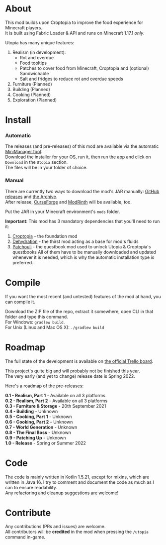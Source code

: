 # About

This mod builds upon Croptopia to improve the food experience for Minecraft players.  
It is built using Fabric Loader & API and runs on Minecraft 1.17.1 _only_.

Utopia has many unique features:
1. Realism (in development):
    - Rot and overdue
    - Food tooltips
    - Patches to cover food from Minecraft, Croptopia and (optional) Sandwichable
    - Salt and fridges to reduce rot and overdue speeds
2. Furniture (Planned)
3. Building (Planned)
4. Cooking (Planned)
5. Exploration (Planned)

# Install

### Automatic

The releases (and pre-releases) of this mod are available via the automatic [MiniManager tool](https://github.com/RedGrapefruit09/MiniManager).\
Download the installer for your OS, run it, then run the app and click on `Download` in the `Utopia` section.\
The files will be in your folder of choice.

### Manual

There are currently two ways to download the mod's JAR manually: [GitHub releases](https://github.com/RedGrapefruit09/Utopia/releases) and [the Archive](https://github.com/RedGrapefruit09/Archive).\
After release, [CurseForge](https://curseforge.com) and [ModRinth](https://modrinth.com) will be available, too.

Put the JAR in your Minecraft environment's `mods` folder.

**Important**: This mod has 3 mandatory dependencies that you'll need to run it:
1. [Croptopia](https://github.com/ExcessiveAmountsOfZombies/Croptopia) - the foundation mod
2. [Dehydration](https://github.com/Globox1997/Dehydration) - the thirst mod acting as a base for mod's fluids
3. [Patchouli](https://github.com/https://github.com/VazkiiMods/Patchouli) - the questbook mod used to unlock Utopia & Croptopia's questbooks
All of them have to be manually downloaded and updated whenever it is needed, which is why the automatic installation type is preferred.

# Compile

If you want the most recent (and untested) features of the mod at hand, you can compile it.

Download the ZIP file of the repo, extract it somewhere, open CLI in that folder and type this command.\
For Windows: `gradlew build`.\
For Unix (Linux and Mac OS X): `./gradlew build`

# Roadmap

The full state of the development is available on [the official Trello board](https://trello.com/b/jwybJXPQ/utopia).

This project's quite big and will probably not be finished this year.\
The very early (and yet to change) release date is Spring 2022.

Here's a roadmap of the pre-releases:

**0.1 - Realism, Part 1** - Available on all 3 platforms\
**0.2 - Realism, Part 2** - Available on all 3 platforms\
**0.3 - Furniture & Storage** - 20th September 2021\
**0.4 - Building** - Unknown\
**0.5 - Cooking, Part 1** - Unknown\
**0.6 - Cooking, Part 2** - Unknown\
**0.7 - World Generation** - Unknown\
**0.8 - The Final Boss** - Unknown\
**0.9 - Patching Up** - Unknown\
**1.0 - Release** - Spring or Summer 2022

# Code

The code is mainly written in Kotlin 1.5.21, except for mixins, which are written in Java 16.
I try to comment and document the code as much as I can to ensure readability.  
Any refactoring and cleanup suggestions are welcome!

# Contribute

Any contributions (PRs and issues) are welcome.  
All contributors will be **credited** in the mod when pressing the ```/utopia``` command in-game.
